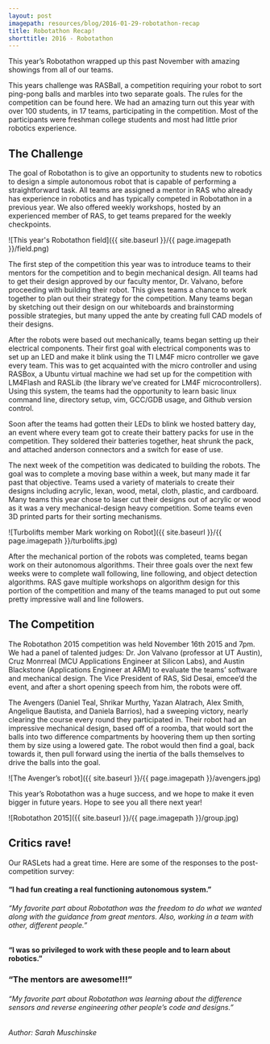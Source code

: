 ```yaml
---
layout: post
imagepath: resources/blog/2016-01-29-robotathon-recap
title: Robotathon Recap!
shorttitle: 2016 - Robotathon
---
```


This year’s Robotathon wrapped up this past November with amazing showings from
all of our teams.

This years challenge was RASBall, a competition requiring your
robot to sort ping-pong balls and marbles into two separate goals. The rules for
the competition can be found here. We had an amazing turn out this year with
over 100 students, in 17 teams, participating in the competition. Most of the
participants were freshman college students and most had little prior robotics
experience. 

## The Challenge

The goal of Robotathon is to give an opportunity to students new to robotics to
design a simple autonomous robot that is capable of performing a straightforward
task. All teams are assigned a mentor in RAS who already has experience in
robotics and has typically competed in Robotathon in a previous year. We also
offered weekly workshops, hosted by an experienced member of RAS, to get teams
prepared for the weekly checkpoints. 

![This year's Robotathon field]({{ site.baseurl }}/{{ page.imagepath }}/field.png)

The first step of the competition this year was to introduce teams to their
mentors for the competition and to begin mechanical design. All teams had to get
their design approved by our faculty mentor, Dr. Valvano, before proceeding with
building their robot. This gives teams a chance to work together to plan out
their strategy for the competition. Many teams began by sketching out their
design on our whiteboards and brainstorming possible strategies, but many upped
the ante by creating full CAD models of their designs. 

After the robots were based out mechanically, teams began setting up their
electrical components. Their first goal with electrical components was to set up
an LED and make it blink using the TI LM4F micro controller we gave every team.
This was to get acquainted with the micro controller and using RASBox, a Ubuntu
virtual machine we had set up for the competition with LM4Flash and RASLib (the
library we’ve created for LM4F microcontrollers). Using this system, the teams
had the opportunity to learn basic linux command line, directory setup, vim,
GCC/GDB usage, and Github version control. 

Soon after the teams had gotten their LEDs to blink we hosted battery day, an
event where every team got to create their battery packs for use in the
competition. They soldered their batteries together, heat shrunk the pack, and
attached anderson connectors and a switch for ease of use. 

The next week of the competition was dedicated to building the robots. The goal
was to complete a moving base within a week, but many made it far past that
objective. Teams used a variety of materials to create their designs including
acrylic, lexan, wood, metal, cloth, plastic, and cardboard. Many teams this year
chose to laser cut their designs out of acrylic or wood as it was a very
mechanical-design heavy competition. Some teams even 3D printed parts for their
sorting mechanisms. 

![Turbolifts member Mark working on Robot]({{ site.baseurl }}/{{ page.imagepath }}/turbolifts.jpg)

After the mechanical portion of the robots was completed, teams began work on
their autonomous algorithms. Their three goals over the next few weeks were to
complete wall following, line following, and object detection algorithms. RAS
gave multiple workshops on algorithm design for this portion of the competition
and many of the teams managed to put out some pretty impressive wall and line
followers. 

## The Competition

The Robotathon 2015 competition was held November 16th 2015 and 7pm. We had a
panel of talented judges: Dr. Jon Valvano (professor at UT Austin), Cruz
Monrreal (MCU Applications Engineer at Silicon Labs), and Austin Blackstone
(Applications Engineer at ARM) to evaluate the teams’ software and mechanical
design. The Vice President of RAS, Sid Desai, emcee’d the event, and after a
short opening speech from him, the robots were off. 

The Avengers (Daniel Teal, Shrikar Murthy, Yazan Alatrach, Alex Smith, Angelique
Bautista, and Daniela Barrios), had a sweeping victory, nearly clearing the
course every round they participated in. Their robot had an impressive
mechanical design, based off of a roomba, that would sort the balls into two
difference compartments by hoovering them up then sorting them by size using a
lowered gate. The robot would then find a goal, back towards it, then pull
forward using the inertia of the balls themselves to drive the balls into the
goal. 

![The Avenger’s robot]({{ site.baseurl }}/{{ page.imagepath }}/avengers.jpg)

This year’s Robotathon was a huge success, and we hope to make it even bigger in
future years. Hope to see you all there next year!

![Robotathon 2015]({{ site.baseurl }}/{{ page.imagepath }}/group.jpg)

## Critics rave!

Our RASLets had a great time.  Here are some of the responses to the
post-competition survey:

#### “I had fun creating a real functioning autonomous system.”

###### “My favorite part about Robotathon was the freedom to do what we wanted along with the guidance from great mentors. Also, working in a team with other, different people.”

#### “I was so privileged to work with these people and to learn about robotics.”

### “The mentors are awesome!!!”

###### “My favorite part about Robotathon was learning about the difference sensors and reverse engineering other people’s code and designs.”

###### Author: Sarah Muschinske
